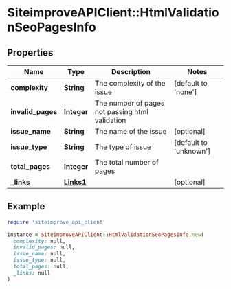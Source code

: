 # SiteimproveAPIClient::HtmlValidationSeoPagesInfo

## Properties

| Name | Type | Description | Notes |
| ---- | ---- | ----------- | ----- |
| **complexity** | **String** | The complexity of the issue | [default to &#39;none&#39;] |
| **invalid_pages** | **Integer** | The number of pages not passing html validation |  |
| **issue_name** | **String** | The name of the issue | [optional] |
| **issue_type** | **String** | The type of issue | [default to &#39;unknown&#39;] |
| **total_pages** | **Integer** | The total number of pages |  |
| **_links** | [**Links1**](Links1.md) |  | [optional] |

## Example

```ruby
require 'siteimprove_api_client'

instance = SiteimproveAPIClient::HtmlValidationSeoPagesInfo.new(
  complexity: null,
  invalid_pages: null,
  issue_name: null,
  issue_type: null,
  total_pages: null,
  _links: null
)
```

